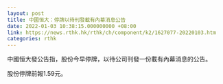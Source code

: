 ```yaml
---
layout: post
title: 中國恒大：停牌以待刊發載有內幕消息公告
date: 2022-01-03 10:38:15.000000000 +08:00
link: https://news.rthk.hk/rthk/ch/component/k2/1627077-20220103.htm
categories: rthk
---
```


中國恒大發公告指，股份今早停牌，以待公司刊發一份載有內幕消息的公告。

股份停牌前報1.59元。

